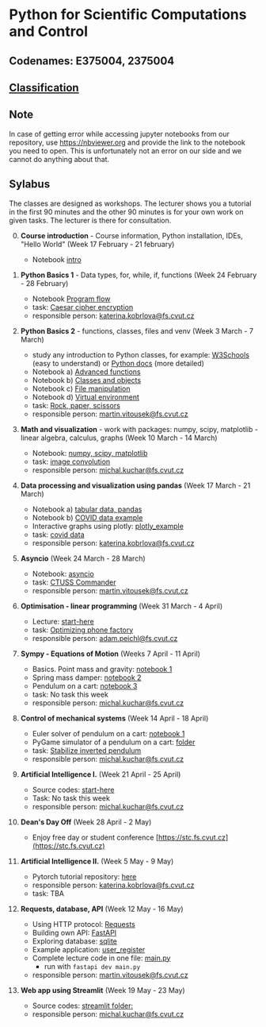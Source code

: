# Python for Scientific Computations and Control 
## Codenames: E375004, 2375004

## [Classification](courses/classification.md)

## Note

In case of getting error while accessing jupyter notebooks from our repository, use https://nbviewer.org and provide the link to the notebook you need to open. This is unfortunately not an error on our side and we cannot do anything about that.

## Sylabus
The classes are designed as workshops. The lecturer shows you a tutorial in the first 90 minutes and the other 90 minutes is for your own work on given tasks. The lecturer is there for consultation.

0. **Course introduction** - Course information, Python installation, IDEs, "Hello World" (Week 17 February - 21 february)

   - Notebook [intro](courses/intro.md)

1. **Python Basics 1** - Data types, for, while, if, functions (Week 24 February - 28 February)

   - Notebook [Program flow](courses/E375004/python_basics_1/basics_01.ipynb)
   - task: [Caesar cipher encryption](https://github.com/CVUT-FS-12110/Python-for-Scientific-Computations-and-Control/blob/master/tasks/EN_Caesar_cipher_encryption.ipynb)
   - responsible person: katerina.kobrlova@fs.cvut.cz
   
1. **Python Basics 2** - functions, classes, files and venv (Week 3 March - 7 March)

   - study any introduction to Python classes, for example: [W3Schools](https://www.w3schools.com/python/python_classes.asp) (easy to understand) or [Python docs](https://docs.python.org/3/tutorial/classes.html) (more detailed)
   - Notebook a) [Advanced functions](courses/E375004/python_basics_2/basics_02a_functions_adv.ipynb)
   - Notebook b) [Classes and objects](courses/E375004/python_basics_2/basics_02b_oop.ipynb)
   - Notebook c) [File manipulation](courses/E375004/python_basics_2/basics_02c_files.ipynb)
   - Notebook d) [Virtual environment](courses/E375004/python_basics_2/basics_02d_venv.ipynb)
   - task: [Rock, paper, scissors](https://github.com/CVUT-FS-12110/Python-for-Scientific-Computations-and-Control/tree/master/tasks/rock_paper_scissors)
   - responsible person: martin.vitousek@fs.cvut.cz

1. **Math and visualization** - work with packages: numpy, scipy, matplotlib - linear algebra, calculus, graphs (Week 10 March - 14 March)

   - Notebook: [numpy, scipy, matplotlib](courses/E375004/numpy_matplotlib/numpy_matplotlib.ipynb)
   - task: [image convolution](tasks/convolution/EN_numpy_convolution_filter.ipynb)
   - responsible person: michal.kuchar@fs.cvut.cz


1. **Data processing and visualization using pandas** (Week 17 March - 21 March)

   - Notebook a) [tabular data, pandas](courses/E375004/data_pandas/basics_01.ipynb)
   - Notebook b) [COVID data example](courses/E375004/data_pandas/basics_02.ipynb)
   - Interactive graphs using plotly: [plotly_example](courses/E375004/data_pandas/visualization.ipynb)
   - task: [covid data](tasks/EN_pandas_covid_2.ipynb)
   - responsible person: katerina.kobrlova@fs.cvut.cz

1. **Asyncio** (Week 24 March - 28 March)

   - Notebook: [asyncio](courses/E375004/asyncio/asyncio.ipynb)
   - task: [CTUSS Commander](tasks/ctuss_commander/README.md)
   - responsible person: martin.vitousek@fs.cvut.cz

1. **Optimisation - linear programming** (Week 31 March - 4 April)

   - Lecture: [start-here](courses/E375004/optimisation/cvxpy.md)
   - task: [Optimizing phone factory](tasks/EN_cvxpy_factory.ipynb)
   - responsible person: adam.peichl@fs.cvut.cz

1. **Sympy - Equations of Motion** (Weeks 7 April - 11 April)

   - Basics. Point mass and gravity: [notebook 1](courses/E375004/lagrange2eom/lagrangian_point_mass.ipynb)
   - Spring mass damper:  [notebook 2](courses/E375004/lagrange2eom/lagrangian_mass_spring_damper_gravity.ipynb)
   - Pendulum on a cart: [notebook 3](courses/E375004/lagrange2eom/lagrangian_cart_rigid_pendulum_with_force.ipynb)
   - task: No task this week
   - responsible person: michal.kuchar@fs.cvut.cz


2. **Control of mechanical systems** (Week 14 April - 18 April)

   - Euler solver of pendulum on a cart: [notebook 1](courses/E375004/lagrange2eom/cartpole_solver_tutorial.ipynb)
   - PyGame simulator of a pendulum on a cart: [folder](courses/E375004/control2/)
   - task: [Stabilize inverted pendulum](tasks/control_2/controller.ipynb)
   - responsible person: michal.kuchar@fs.cvut.cz

3. **Artificial Intelligence I.** (Week 21 April - 25 April)

    - Source codes: [start-here](courses/E375004/ai_chapter1/ai_chapter1.md)
    - Task: No task this week
    - responsible person: michal.kuchar@fs.cvut.cz

4. **Dean's Day Off** (Week 28 April - 2 May)

    - Enjoy free day or student conference [https://stc.fs.cvut.cz](https://stc.fs.cvut.cz)


1. **Artificial Intelligence II.** (Week 5 May - 9 May)

    - Pytorch tutorial repository: [here](https://github.com/CVUT-FS-12110/pytorch-intro/tree/master)
    - responsible person: katerina.kobrlova@fs.cvut.cz
    - task: TBA

1. **Requests, database, API** (Week 12 May - 16 May)

    - Using HTTP protocol: [Requests](courses/E375004/requests_api_db/requests.ipynb)
    - Building own API: [FastAPI](courses/E375004/requests_api_db/fastapi.ipynb)
    - Exploring database: [sqlite](courses/E375004/requests_api_db/sqlite_db.ipynb)
    - Example application: [user_register](courses/E375004/requests_api_db/user_register.ipynb)
    - Complete lecture code in one file: [main.py](courses/E375004/requests_api_db/main.py)
        - run with `fastapi dev main.py`
    - responsible person: martin.vitousek@fs.cvut.cz

1. **Web app using Streamlit** (Week 19 May - 23 May)

    - Source codes: [streamlit folder:](courses/E375004/streamlit)
    - responsible person: michal.kuchar@fs.cvut.cz


